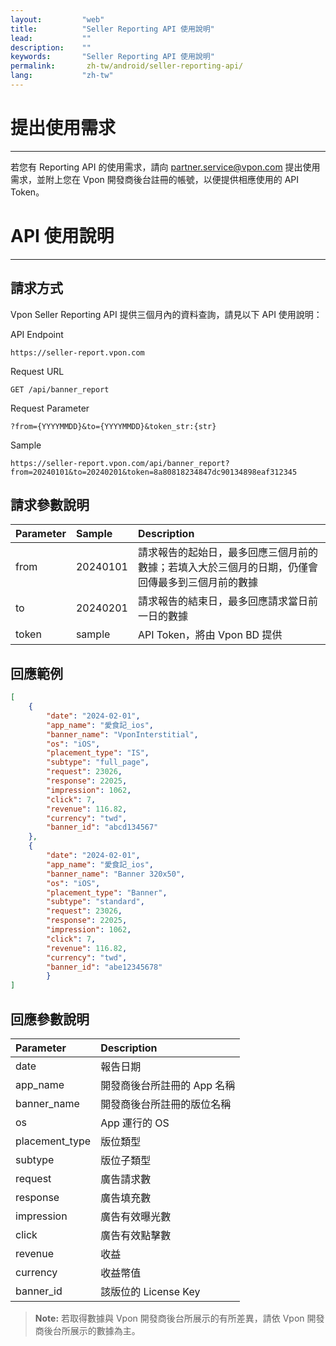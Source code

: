 ```yaml
---
layout:         "web"
title:          "Seller Reporting API 使用說明"
lead:           ""
description:    ""
keywords:       "Seller Reporting API 使用說明"
permalink:       zh-tw/android/seller-reporting-api/
lang:           "zh-tw"
---
```


# 提出使用需求
---

若您有 Reporting API 的使用需求，請向 partner.service@vpon.com 提出使用需求，並附上您在 Vpon 開發商後台註冊的帳號，以便提供相應使用的 API Token。

# API 使用說明
---

## 請求方式

Vpon Seller Reporting API 提供三個月內的資料查詢，請見以下 API 使用說明：

API Endpoint
```
https://seller-report.vpon.com
```

Request URL
```
GET /api/banner_report	
```

Request Parameter
```
?from={YYYYMMDD}&to={YYYYMMDD}&token_str:{str}
```

Sample
```
https://seller-report.vpon.com/api/banner_report?from=20240101&to=20240201&token=8a80818234847dc90134898eaf312345
```

## 請求參數說明

| Parameter | Sample | Description |
|:----------|:-------|:------------|
| from      | 20240101 | 請求報告的起始日，最多回應三個月前的數據；若填入大於三個月的日期，仍僅會回傳最多到三個月前的數據 |
| to        | 20240201 | 請求報告的結束日，最多回應請求當日前一日的數據 |
| token     | sample | API Token，將由 Vpon BD 提供 |

## 回應範例

```json
[
    { 
        "date": "2024-02-01", 
        "app_name": "愛食記_ios", 
        "banner_name": "VponInterstitial", 
        "os": "iOS", 
        "placement_type": "IS", 
        "subtype": "full_page", 
        "request": 23026, 
        "response": 22025, 
        "impression": 1062, 
        "click": 7, 
        "revenue": 116.82, 
        "currency": "twd",
        "banner_id": "abcd134567"
    },
    { 
        "date": "2024-02-01", 
        "app_name": "愛食記_ios", 
        "banner_name": "Banner 320x50", 
        "os": "iOS", 
        "placement_type": "Banner", 
        "subtype": "standard", 
        "request": 23026, 
        "response": 22025, 
        "impression": 1062, 
        "click": 7, 
        "revenue": 116.82, 
        "currency": "twd",
        "banner_id": "abe12345678"
        }
]
```

## 回應參數說明

| Parameter | Description |
|:----------|:------------|
| date      | 報告日期 |
| app_name  | 開發商後台所註冊的 App 名稱 |
| banner_name | 開發商後台所註冊的版位名稱 |
| os        | App 運行的 OS |
| placement_type | 版位類型 |
| subtype | 版位子類型 |
| request | 廣告請求數 |
| response | 廣告填充數 |
| impression | 廣告有效曝光數 |
| click | 廣告有效點擊數 |
| revenue | 收益 |
| currency | 收益幣值 |
| banner_id | 該版位的 License Key |

> **Note:** 若取得數據與 Vpon 開發商後台所展示的有所差異，請依 Vpon 開發商後台所展示的數據為主。
